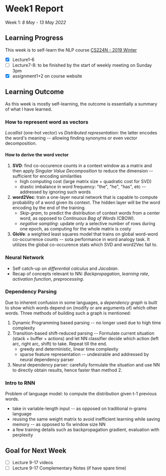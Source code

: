# Week1 Report

Week 1: *8 May - 13 May 2022*

## Learning Progress

This week is to self-learn the NLP course [CS224N - 2019 Winter](https://web.stanford.edu/class/archive/cs/cs224n/cs224n.1194/)

- [x] Lecture1-6
- [ ] Lecture7-8: to be finished by the start of weekly meeting on Sunday 3pm
- [x] assignment1+2 on course website

## Learning Outcome

As this week is mostly self-learning, the outcome is essentially a summary of what I have learned.

### How to represent word as vectors

*Locallist* (one-hot vector) vs *Distributed representation*: the latter encodes the word's meaning -- allowing finding synonyms or even vector decomposition.

#### How to derive the word vector

1. **SVD**: find co-occurence counts in a context window as a matrix and then apply *Singular Value Decomposition* to reduce the dimension -- sufficient for encoding similarities
    - high computing cost (large matrix size + quadratic cost for SVD)
    - drastic imbalance in word frequency: "the", "he", "has", etc -- addressed by ignoring such words
2. **word2Vec**: train a one-layer neural network that is capable to compute probability of a word given its context. The hidden layer will be the word encoding by the end of the training.
    - *Skip-gram*, to predict the distribution of context words from a center word, as opposed to *Continuous Bag of Words* (CBOW).
    - *negative sampling*: update only a selective number of rows during one epoch, as computing for the whole matrix is costy
3. **GloVe**: a weighted least squares model that trains on global word-word co-occurrence counts -- sota performance in word analogy task. It utilizes the global co-occurence stats which SVD and word2Vec fail to.

### Neural Network

- Self catch-up on *differential calculus* and *Jacobian*.
- Recap of concepts relevant to NN: *Backpropagation*, *learning rate*, *activation function*, *preprocessing*.

### Dependency Parsing

Due to inherent confusion in some languages, a *dependency graph* is built to show which words depend on (modify or are arguments of) which other words. Three methods of building such a graph is mentioned:

1. Dynamic Programming based parsing -- no longer used due to high time complexity
2. Transition-based shift-reduced parsing --  Formulate current situation (stack + buffer + actions) and let NN classifier decide which action (left arc, right arc, shift) to take. Repeat till the end.
   - greedy and deterministic, linear time complexity
   - sparse feature representation -- undesirable and addressed by neural dependency parser
3. Neural dependency parser: carefully formulate the situation and use NN to directly obtain results, hence faster than method 2.

### Intro to RNN

Problem of language model: to compute the distribution given t-1 previous words.

- take in variable-length input -- as opposed on traditional n-grams language
- reusing the same weight matrix to avoid inefficient learning while saving memory -- as opposed to fix window size NN
- a few training details such as backpropagation gradient, evaluation with perplexity

## Goal for Next Week

- [ ] Lecture 9-17 videos
- [ ] Lecture 9-17 Complementary Notes (if have spare time)
